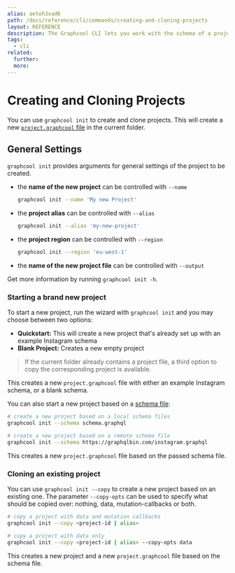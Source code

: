 ```yaml
---
alias: aetoh3vad6
path: /docs/reference/cli/commands/creating-and-cloning-projects
layout: REFERENCE
description: The Graphcool CLI lets you work with the schema of a project. You can easily create a new project or update the schema of an existing one.
tags:
  - cli
related:
  further:
  more:
---
```


# Creating and Cloning Projects

You can use `graphcool init` to create and clone projects. This will create a new [`project.graphcool` file](!alias-ow2yei7mew) in the current folder.

## General Settings

`graphcool init` provides arguments for general settings of the project to be created.

* the **name of the new project** can be controlled with `--name`

  ```sh
  graphcool init --name 'My new Project'
  ```

* the **project alias** can be controlled with `--alias`

  ```sh
  graphcool init --alias 'my-new-project'
  ```

* the **project region** can be controlled with `--region`

  ```sh
  graphcool init --region 'eu-west-1'
  ```

* the **name of the new project file** can be controlled with `--output`

Get more information by running `graphcool init -h`.

### Starting a brand new project

To start a new project, run the wizard with `graphcool init` and you may choose between two options:

* **Quickstart:** This will create a new project that's already set up with an example Instagram schema
* **Blank Project:** Creates a new empty project

> If the current folder already contains a project file, a third option to copy the corresponding project is available.

This creates a new `project.graphcool` file with either an example Instagram schema, or a blank schema.

You can also start a new project based on a [schema file](!alias-aeph6oyeez):

```sh
# create a new project based on a local schema files
graphcool init --schema schema.graphql

# create a new project based on a remote schema file
graphcool init --schema https://graphqlbin.com/instagram.graphql
```

This creates a new `project.graphcool` file based on the passed schema file.

### Cloning an existing project

You can use `graphcool init --copy` to create a new project based on an existing one. The parameter `--copy-opts` can be used to specify what should be copied over: nothing, data, mutation-callbacks or both.

```sh
# copy a project with data and mutation callbacks
graphcool init --copy <project-id | alias>

# copy a project with data only
graphcool init --copy <project-id | alias> --copy-opts data
```

This creates a new project and a new `project.graphcool` file based on the schema file.
